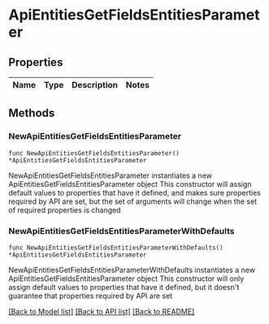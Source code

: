 # ApiEntitiesGetFieldsEntitiesParameter

## Properties

Name | Type | Description | Notes
------------ | ------------- | ------------- | -------------

## Methods

### NewApiEntitiesGetFieldsEntitiesParameter

`func NewApiEntitiesGetFieldsEntitiesParameter() *ApiEntitiesGetFieldsEntitiesParameter`

NewApiEntitiesGetFieldsEntitiesParameter instantiates a new ApiEntitiesGetFieldsEntitiesParameter object
This constructor will assign default values to properties that have it defined,
and makes sure properties required by API are set, but the set of arguments
will change when the set of required properties is changed

### NewApiEntitiesGetFieldsEntitiesParameterWithDefaults

`func NewApiEntitiesGetFieldsEntitiesParameterWithDefaults() *ApiEntitiesGetFieldsEntitiesParameter`

NewApiEntitiesGetFieldsEntitiesParameterWithDefaults instantiates a new ApiEntitiesGetFieldsEntitiesParameter object
This constructor will only assign default values to properties that have it defined,
but it doesn't guarantee that properties required by API are set


[[Back to Model list]](../README.md#documentation-for-models) [[Back to API list]](../README.md#documentation-for-api-endpoints) [[Back to README]](../README.md)


